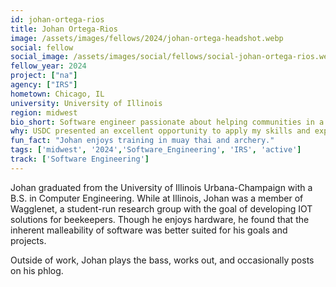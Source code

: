 ```yaml
---
id: johan-ortega-rios
title: Johan Ortega-Rios
image: /assets/images/fellows/2024/johan-ortega-headshot.webp
social: fellow
social_image: /assets/images/social/fellows/social-johan-ortega-rios.webp
fellow_year: 2024
project: ["na"]
agency: ["IRS"]
hometown: Chicago, IL
university: University of Illinois
region: midwest
bio_short: Software engineer passionate about helping communities in a way that has a tangible impact
why: USDC presented an excellent opportunity to apply my skills and experience to the benefit of our communities in a way that has a tangible impact.
fun_fact: "Johan enjoys training in muay thai and archery."
tags: ['midwest', '2024','Software_Engineering', 'IRS', 'active']
track: ['Software Engineering']
---
```


Johan graduated from the University of Illinois Urbana-Champaign with a B.S. in Computer Engineering. While at Illinois, Johan was a member of Wagglenet, a student-run research group with the goal of developing IOT solutions for beekeepers. Though he enjoys hardware, he found that the inherent malleability of software was better suited for his goals and projects. 

Outside of work, Johan plays the bass, works out, and occasionally posts on his phlog.
